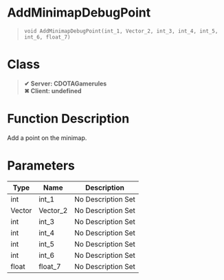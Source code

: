 # AddMinimapDebugPoint
> `void AddMinimapDebugPoint(int_1, Vector_2, int_3, int_4, int_5, int_6, float_7)`
# Class
> __✔ Server: CDOTAGamerules__  
> __✖ Client: undefined__  
# Function Description
Add a point on the minimap.
# Parameters
Type|Name|Description
--|--|--
int|int_1|No Description Set
Vector|Vector_2|No Description Set
int|int_3|No Description Set
int|int_4|No Description Set
int|int_5|No Description Set
int|int_6|No Description Set
float|float_7|No Description Set
